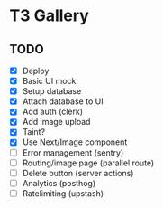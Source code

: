 # T3 Gallery

## TODO

- [x] Deploy
- [x] Basic UI mock
- [x] Setup database
- [x] Attach database to UI
- [x] Add auth (clerk)
- [x] Add image upload
- [x] Taint?
- [x] Use Next/Image component
- [ ] Error management (sentry)
- [ ] Routing/image page (parallel route)
- [ ] Delete button (server actions)
- [ ] Analytics (posthog)
- [ ] Ratelimiting (upstash)
